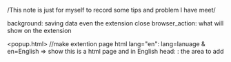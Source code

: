 /This note is just for myself to record some tips and problem I have meet/

<manifest>
background: saving data even the extension close
browser_action: what will show on the extension


<popup.html>
//make extention page
html lang="en": lang=lanuage & en=English  => show this is a html page and in English
head: : the area to add <title>, <style>, <meta>, <link>, <script>, <noscript>, <base>

button: hover  : the change when mouse hang on the area

Questions:
1.The icon can not show on the website of extensions page.